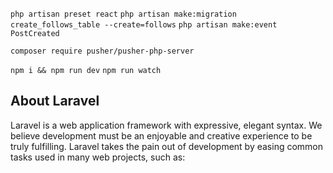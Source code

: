 `php artisan preset react`
`php artisan make:migration create_follows_table --create=follows`
`php artisan make:event PostCreated`

`composer require pusher/pusher-php-server`


`npm i && npm run dev`
`npm run watch`


## About Laravel

Laravel is a web application framework with expressive, elegant syntax. We believe development must be an enjoyable and creative experience to be truly fulfilling. Laravel takes the pain out of development by easing common tasks used in many web projects, such as:

